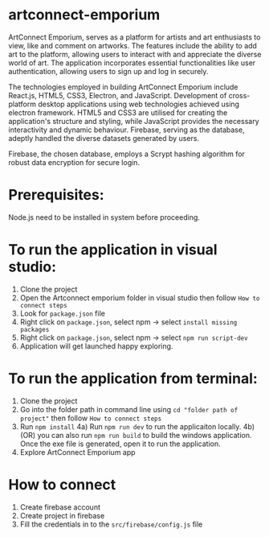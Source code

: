 # artconnect-emporium
ArtConnect Emporium, serves as a platform for artists and art enthusiasts to view, like and comment on artworks. The features include the ability to add art to the platform, allowing users to interact with and appreciate the diverse world of art. The application incorporates essential functionalities like user authentication, allowing users to sign up and log in securely.

The technologies employed in building ArtConnect Emporium include React.js, HTML5, CSS3, Electron, and JavaScript. Development of cross-platform desktop applications using web technologies achieved using electron framework. HTML5 and CSS3 are utilised for creating the application's structure and styling, while JavaScript provides the necessary interactivity and dynamic behaviour. Firebase, serving as the database, adeptly handled the diverse datasets generated by users.

Firebase, the chosen database, employs a Scrypt hashing algorithm for robust data encryption for secure login.

# Prerequisites:
Node.js need to be installed in system before proceeding.

# To run the application in visual studio:
1) Clone the project
2) Open the Artconnect emporium folder in visual studio then follow `How to connect steps`
3) Look for `package.json` file
4) Right click on `package.json`, select npm -> select `install missing packages`
5) Right click on `package.json`, select npm -> select `npm run script-dev`
6) Application will get launched happy exploring.


# To run the application from terminal:
1) Clone the project
2) Go into the folder path in command line using `cd "folder path of project"` then follow `How to connect steps`
3) Run `npm install`
4a) Run `npm run dev` to run the applicaiton locally.
4b) (OR) you can also run `npm run build` to build the windows application. Once the exe file is generated, open it to run the application.
5) Explore ArtConnect Emporium app


# How to connect
1) Create firebase account
2) Create project in firebase
3) Fill the credentials in to the `src/firebase/config.js` file
